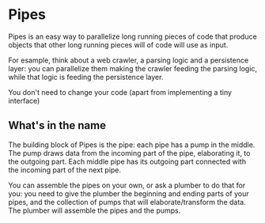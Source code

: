 # Pipes
Pipes is an easy way to parallelize long running pieces of code that produce objects that other long running pieces will of code will use as input.

For esample, think about a web crawler, a parsing logic and a persistence layer: you can parallelize them making the crawler feeding the parsing logic, while that logic is feeding the persistence layer.

You don't need to change your code (apart from implementing a tiny interface)

## What's in the name

The building block of Pipes is the pipe: each pipe has a pump in the middle. The pump draws data from the incoming part of the pipe, elaborating it, to the outgoing part.
Each middle pipe has its outgoing part connected with the incoming part of the next pipe.

You can assemble the pipes on your own, or ask a plumber to do that for you: you need to give the plumber the beginning and ending parts of your pipes, and the collection of pumps that will elaborate/transform the data. The plumber will assemble the pipes and the pumps.